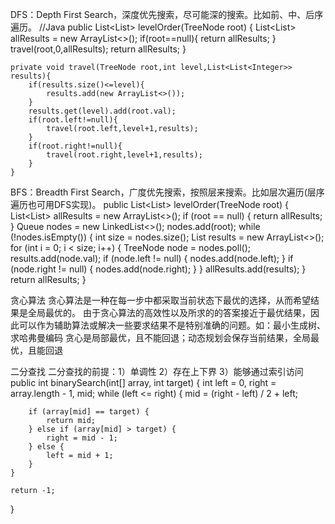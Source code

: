 DFS：Depth First Search，深度优先搜索，尽可能深的搜索。比如前、中、后序遍历。
//Java
    public List<List<Integer>> levelOrder(TreeNode root) {
        List<List<Integer>> allResults = new ArrayList<>();
        if(root==null){
            return allResults;
        }
        travel(root,0,allResults);
        return allResults;
    }


    private void travel(TreeNode root,int level,List<List<Integer>> results){
        if(results.size()<=level){
            results.add(new ArrayList<>());
        }
        results.get(level).add(root.val);
        if(root.left!=null){
            travel(root.left,level+1,results);
        }
        if(root.right!=null){
            travel(root.right,level+1,results);
        }
    }

BFS：Breadth First Search，广度优先搜索，按照层来搜索。比如层次遍历(层序遍历也可用DFS实现)。
public List<List<Integer>> levelOrder(TreeNode root) {
    List<List<Integer>> allResults = new ArrayList<>();
    if (root == null) {
        return allResults;
    }
    Queue<TreeNode> nodes = new LinkedList<>();
    nodes.add(root);
    while (!nodes.isEmpty()) {
        int size = nodes.size();
        List<Integer> results = new ArrayList<>();
        for (int i = 0; i < size; i++) {
            TreeNode node = nodes.poll();
            results.add(node.val);
            if (node.left != null) {
                nodes.add(node.left);
            }
            if (node.right != null) {
                nodes.add(node.right);
            }
        }
        allResults.add(results);
    }
    return allResults;
}

贪心算法
贪心算法是一种在每一步中都采取当前状态下最优的选择，从而希望结果是全局最优的。
由于贪心算法的高效性以及所求的的答案接近于最优结果，因此可以作为辅助算法或解决一些要求结果不是特别准确的问题。如：最小生成树、求哈弗曼编码
贪心是局部最优，且不能回退；动态规划会保存当前结果，全局最优，且能回退

二分查找
二分查找的前提：1）单调性 2）存在上下界 3）能够通过索引访问
public int binarySearch(int[] array, int target) {
    int left = 0, right = array.length - 1, mid;
    while (left <= right) {
        mid = (right - left) / 2 + left;

        if (array[mid] == target) {
            return mid;
        } else if (array[mid] > target) {
            right = mid - 1;
        } else {
            left = mid + 1;
        }
    }

    return -1;
}
